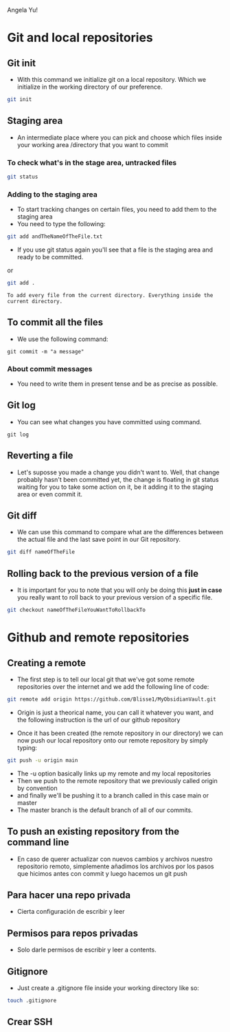 Angela Yu!

# Git and local repositories

## Git init

- With this command we initialize git on a local repository. Which we initialize in the working directory of our preference.

```bash
git init
```

## Staging area

- An intermediate place where you can pick and choose which files inside your working area /directory that you want to commit

### To check what's in the stage area, untracked files

```bash
git status
```

### Adding to the staging area

- To start tracking changes on certain files, you need to add them to the staging area 
- You need to type the following:

```bash
git add andTheNameOfTheFile.txt
```

- If you use git status again you'll see that a file is the staging area and ready to be committed.

or

```bash
git add . 
```

	To add every file from the current directory. Everything inside the current directory.

## To commit all the files

- We use the following command:

```shell
git commit -m "a message"
```

### About commit messages

- You need to write them in present tense and be as precise as possible.

## Git log 

- You can see what changes you have committed using command.

```shell
git log
```


## Reverting a file

- Let's suposse you made a change you didn't want to. Well, that change probably hasn't been committed yet, the change is floating in git status waiting for you to take some action on it, be it adding it to the staging area or even commit it.

## Git diff

- We can use this command to compare what are the differences between the actual file and the last save point in our Git repository. 

```bash
git diff nameOfTheFile
```

## Rolling back to the previous version of a file

- It is important for you to note that you will only be doing this **just in case** you really want to roll back to your previous version of a specific file. 

```bash
git checkout nameOfTheFileYouWantToRollbackTo
```

# Github and remote repositories

## Creating a remote 

- The first step is to tell our local git that we've got some remote repositories over the internet and we add the following line of code:

```bash
git remote add origin https://github.com/Blisse1/MyObsidianVault.git
```

- Origin is just a theorical name, you can call it whatever you want, and the following instruction is the url of our github repository

- Once it has been created (the remote repository in our directory) we can now push our local repository onto our remote repository by simply typing:

```bash
git push -u origin main
```

- The -u option basically links up my remote and my local repositories
- Then we push to the remote repository that we previously called origin by convention
- and finally we'll be pushing it to a branch called in this case main or master
- The master branch is the default branch of all of our commits.

## To push an existing repository from the command line 

- En caso de querer actualizar con nuevos cambios y archivos nuestro repositorio remoto, simplemente añadimos los archivos por los pasos que hicimos antes con commit y luego hacemos un git push

## Para hacer una repo privada

- Cierta configuración de escribir y leer

## Permisos para repos privadas

- Solo darle permisos de escribir y leer a contents.

## Gitignore

- Just create a .gitignore file inside your working directory like so:

```bash
touch .gitignore
```


## Crear SSH

